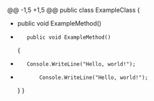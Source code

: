 @@ -1,5 +1,5 @@
 public class ExampleClass
 {
-    public void ExampleMethod()
+        public void ExampleMethod()
     {
-        Console.WriteLine("Hello, world!");
+            Console.WriteLine("Hello, world!");
     }
 }